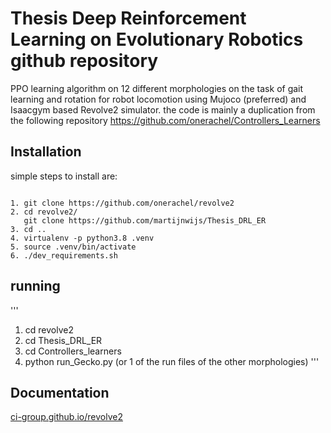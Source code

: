 # Thesis Deep Reinforcement Learning on Evolutionary Robotics github repository 

PPO learning algorithm on 12 different morphologies on the task of gait learning and rotation 
for robot locomotion using Mujoco (preferred) and Isaacgym based Revolve2 simulator.
the code is mainly a duplication from the following repository  https://github.com/onerachel/Controllers_Learners

## Installation 
simple steps to install are:
``` 

1. git clone https://github.com/onerachel/revolve2
2. cd revolve2/
   git clone https://github.com/martijnwijs/Thesis_DRL_ER
3. cd ..
4. virtualenv -p python3.8 .venv
5. source .venv/bin/activate
6. ./dev_requirements.sh
``` 
## running
'''
1. cd revolve2
2. cd Thesis_DRL_ER
3. cd Controllers_learners
4. python run_Gecko.py (or 1 of the run files of the other morphologies)
'''
## Documentation 

[ci-group.github.io/revolve2](https://ci-group.github.io/revolve2/) 
